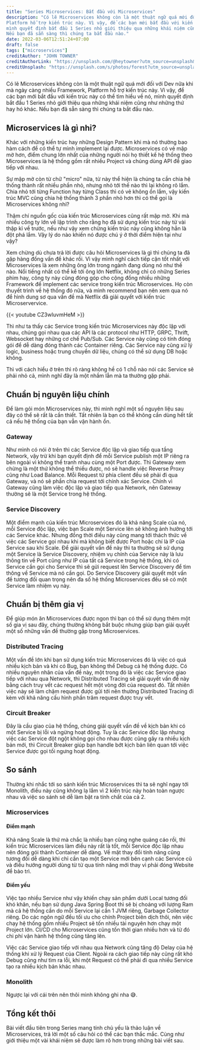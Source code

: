 ```yaml
---
title: "Series Microservices: Bắt đầu với Microservices"
description: "Có lẽ Microservices không còn là một thuật ngữ quá mới đối với Dev nữa khi mà ngày càng nhiều Framework,
Platform hỗ trợ kiến trúc này. Vì vậy, để các bạn mới bắt đầu với kiến trúc này có thể tìm hiểu về nó,
mình quyết định bắt đầu 1 Series nhỏ giới thiệu qua những khái niệm cũng như những thứ hay hó khác.
Nếu bạn đã sẵn sàng thì chúng ta bắt đầu nào."
date: 2022-03-06T12:51:24+07:00
draft: false
tags: ["microservices"]
creditAuthor: "JOHN TOWNER"
creditAuthorLink: "https://unsplash.com/@heytowner?utm_source=unsplash&utm_medium=referral&utm_content=creditCopyText"
creditUnsplash: "https://unsplash.com/s/photos/forest?utm_source=unsplash&utm_medium=referral&utm_content=creditCopyText"
---
```


Có lẽ Microservices không còn là một thuật ngữ quá mới đối với Dev nữa khi mà ngày càng nhiều Framework,
Platform hỗ trợ kiến trúc này. Vì vậy, để các bạn mới bắt đầu với kiến trúc này có thể tìm hiểu về nó,
mình quyết định bắt đầu 1 Series nhỏ giới thiệu qua những khái niệm cũng như những thứ hay hó khác.
Nếu bạn đã sẵn sàng thì chúng ta bắt đầu nào.

<!--more-->

## Microservices là gì nhỉ?

Khác với những kiến trúc hay những Design Pattern khi mà nó thường bao hàm cách để có thể tự mình implement
lại được. Microservices có vẻ mập mờ hơn, điểm chung lớn nhất của những người nói họ thiết kế hệ thống theo
Microservices là hệ thống gồm rất nhiều Project và chúng dùng API để giao tiếp với nhau.

Sự mập mờ còn từ chữ "micro" nữa, từ này thể hiện là chúng ta cần chia hệ thống thành rất nhiều phần nhỏ,
nhưng nhỏ tới thế nào thì lại không rõ lắm. Chia nhỏ tới từng Function hay từng Class thì có vẻ không ổn lắm,
vậy kiến trúc MVC cũng chia hệ thống thành 3 phần nhỏ hơn thì có thể gọi là Microservices không nhỉ?

Thậm chí nguồn gốc của kiến trúc Microservices cũng rất mập mờ. Khi mà nhiều công ty lớn về lập trình cho
rằng họ đã sử dụng kiến trúc này từ vài thập kỉ về trước, nếu như vậy xem chừng kiến trúc này cũng không
hẳn là đột phá lắm. Vậy lý do nào khiến nó được chú ý ở thời điểm hiện tại như vậy?

Xem chừng dù chưa trả lời được câu hỏi Microservices là gì thì chúng ta đã gặp hàng đống vấn đề khác rồi.
Vì vậy mình nghĩ cách tiếp cận tốt nhất với Microservices là xem những ông lớn trong ngành đang dùng nó
như thế nào. Nổi tiếng nhất có thể kể tới ông lớn Netflix, không chỉ có những Series phim hay, công ty
này cũng đóng góp cho cộng đồng nhiều những Framework để implement các service trong kiến trúc Microservices.
Họ còn thuyết trình về hệ thống đó nữa, và mình recommend bạn nên xem qua nó để hình dung sơ qua
vấn đề mà Netflix đã giải quyết với kiến trúc Microservervice.

{{< youtube CZ3wIuvmHeM >}}

Thì như ta thấy các Service trong kiến trúc Microservices này độc lập với nhau, chúng gọi nhau qua các
API là các protocol như HTTP, GRPC, Thrift, Websocket hay những cơ chế Pub/Sub. Các Service này cũng
có tính đóng gói để dễ dàng đóng thành các Container riêng. Các Service này cũng xử lý logic, business
hoặc trung chuyển dữ liệu, chúng có thể sử dụng DB hoặc không.

Thì với cách hiểu ở trên thì rõ ràng không hề có 1 chỗ nào nói các Service sẽ phải nhỏ cả, mình nghĩ
đây là một nhầm lẫn mà ta thường gặp phải.

## Chuẩn bị nguyên liệu chính

Để làm gỏi món Microservices này, thì mình nghĩ một số nguyên liệu sau đây có thể sẽ rất là cần thiết.
Tất nhiên là bạn có thể không cần dùng hết tất cả nếu hệ thống của bạn vẫn vận hành ổn.

### Gateway

Như mình có nói ở trên thì các Service độc lập và giao tiếp qua tầng Network, vậy trừ khi bạn quyết
định để mỗi Service publish một IP riêng ra bên ngoài vì không thể tranh nhau cùng một Port được.
Thì Gateway xem chừng là một thứ không thể thiếu được, nó sẽ handle việc Reverse Proxy cũng như Load
Balance. Mỗi Request từ phía client đều sẽ phải đi qua Gateway, và nó sẽ phần chia request tới chính
xác Service. Chính vì Gateway cũng làm việc độc lập và giao tiếp qua Network, nên Gateway thường sẽ
là một Service trong hệ thống.

### Service Discovery

Một điểm mạnh của kiến trúc Microservices đó là khả năng Scale của nó, mỗi Service độc lập, việc bạn
Scale một Service lên sẽ không ảnh hưởng tới các Service khác. Nhưng đồng thời điều này cũng mang
tới thách thức về việc các Service gọi nhau khi mà không biết được Port hoặc chí là IP của Service
sau khi Scale. Để giải quyết vấn đề này thì ta thường sẽ sử dụng một Service là Service Discovery,
nhiệm vụ chính của Service này là lưu thông tin về Port cũng như IP của tất cả Service trong hệ thống,
khi có Service cần gọi cho Service thì sẽ gửi request lên Service Discovery để tìm thông về Service
mà nó cần gọi. Do Service Discovery giải quyết một vấn đề tương đối quan trọng nên đa số hệ thống
Microservices đều sẽ có một Service làm nhiệm vụ này.

## Chuẩn bị thêm gia vị

Để giúp món ăn Microservices được ngon thì bạn có thể sử dụng thêm một số gia vị sau đây, chúng thường
không bắt buộc nhưng giúp bạn giải quyết một số những vấn đề thường gặp trong Microservices.

### Distributed Tracing

Một vấn đề lớn khi bạn sử dụng kiến trúc Microservices đó là việc có quá nhiều kịch bản và khi có Bug,
bạn không thể Debug cả hệ thống được. Có nhiều nguyên nhân của vấn đề này, một trong đó là việc các
Service giao tiếp với nhau qua Network, thì Distributed Tracing sẽ giải quyết vấn đề này bằng cách
truy vết các request hết một vòng đời của request đó. Tất nhiên việc này sẽ làm chậm request được gửi
tới nên thường Distributed Tracing đi kèm với khả năng cấu hình phần trăm request được truy vết.

### Circuit Breaker

Đây là cầu giao của hệ thống, chúng giải quyết vấn đề về kịch bản khi có một Service bị lỗi và ngừng
hoạt động. Tuy là các Service độc lập nhưng việc các Service đột ngột không gọi cho nhau được cũng
gây ra nhiều kịch bản mới, thì Circuit Breaker giúp bạn handle bớt kịch bản liên quan tới việc
Service được gọi tối ngưng hoạt động.

## So sánh

Thường khi nhắc tới so sánh kiến trúc Microservices thì ta sẽ nghĩ ngay tới Monolith, điều này cũng
không lạ lắm vì 2 kiến trúc này hoàn toàn ngược nhau và việc so sánh sẽ dễ làm bật ra tính chất
của cả 2.

### Microservices

#### Điểm mạnh

Khả năng Scale là thứ mà chắc là nhiều bạn cũng nghe quảng cáo rồi, thì kiến trúc Microservices làm
điều này rất là tốt, mỗi Service độc lập nhau nên đóng gói thành Container dễ dàng. Về mặt thay đổi
tính năng cũng tương đối dễ dàng khi chỉ cần tạo một Service mới bên cạnh các Service cũ và điều
hướng người dùng từ từ qua tính năng mới thay vì phải đóng Website để bảo trì.

#### Điểm yếu

Việc tạo nhiều Service như vậy khiến chạy sản phẩm dưới Local tương đối khó khăn, nếu bạn sử dụng
Java Spring Boot thì sẽ bị choáng với lượng Ram mà cả hệ thống cần do mỗi Service lại cần 1 JVM
riêng, Garbage Collector riêng. Do các ngôn ngữ đều tối ưu cho chính Project biên dịch thôi, nên
việc chạy hệ thống gồm nhiều Project sẽ tốn nhiều tài nguyên hơn chạy một Project lớn. CI/CD cho
Microservices cũng tốn thời gian nhiều hơn và từ đó chi phí vận hành hệ thống cũng tăng lên.

Việc các Service giao tiếp với nhau qua Network cũng tăng độ Delay của hệ thống khi xử lý Request
của Client. Ngoài ra cách giao tiếp này cũng rất khó Debug cũng như tìm ra lỗi, khi một Request có
thể phải đi qua nhiều Service tạo ra nhiều kịch bản khác nhau.

### Monolith

Ngược lại với cái trên nên thôi mình không ghi nha 😅.

## Tổng kết thôi

Bài viết đầu tiên trong Series mang tính chủ yếu là thảo luận về Microservices, trả lời một số
câu hỏi có thể các bạn thắc mắc. Cùng như giới thiệu một vài khái niệm sẽ được làm rõ hơn trong
những bài viết sau.

